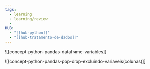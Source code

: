 ```yaml
---
tags:
  - learning
  - learning/review
  - 
HUB:
  - "[[hub-python]]"
  - "[[hub-tratamento-de-dados]]"
---
```



![[concept-python-pandas-dataframe-variables]]


![[concept-python-pandas-pop-drop-excluindo-variaveis(colunas)]]